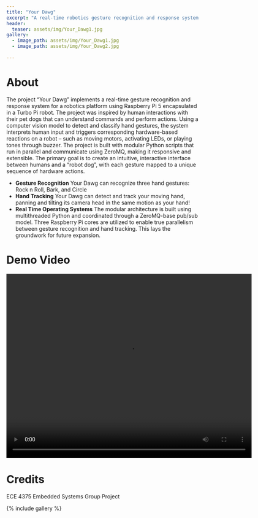 ```yaml
---
title: "Your Dawg"
excerpt: "A real-time robotics gesture recognition and response system mimicking a well-trained pet dog."
header:
  teaser: assets/img/Your_Dawg1.jpg
gallery:
  - image_path: assets/img/Your_Dawg1.jpg
  - image_path: assets/img/Your_Dawg2.jpg
   
---
```


# About
The project “Your Dawg” implements a real-time gesture recognition and response system for a robotics
platform using Raspberry Pi 5 encapsulated in a Turbo Pi robot. The project was inspired by human
interactions with their pet dogs that can understand commands and perform actions. Using a computer
vision model to detect and classify hand gestures, the system interprets human input and triggers
corresponding hardware-based reactions on a robot – such as moving motors, activating LEDs, or playing
tones through buzzer.
The project is built with modular Python scripts that run in parallel and communicate using ZeroMQ,
making it responsive and extensible. The primary goal is to create an intuitive, interactive interface
between humans and a “robot dog”, with each gesture mapped to a unique sequence of hardware actions.

* **Gesture Recognition** Your Dawg can recognize three hand gestures: Rock n Roll, Bark, and Circle
* **Hand Tracking** Your Dawg can detect and track your moving hand, panning and tilting its camera head in the same motion as your hand! 
* **Real Time Operating Systems** The modular architecture is built using multithreaded Python and coordinated through a ZeroMQ-base pub/sub model. Three Raspberry Pi cores are utilized to enable true parallelism between gesture recognition and hand tracking. This lays the groundwork for future expansion. 

# Demo Video
<video controls src="../assets/img/Your_Dawg_Demo.mp4" title="Title" width="640" height="480" allowfullscreen="true" webkitallowfullscreen="true" mozallowfullscreen="true"  frameborder="0"></video>

# Credits
ECE 4375 Embedded Systems Group Project

{% include gallery %}
